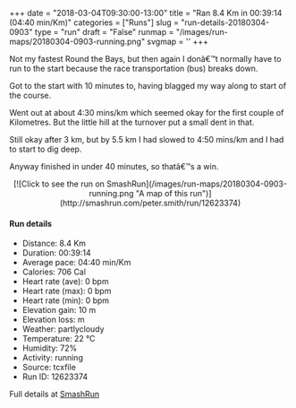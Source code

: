 +++
date = "2018-03-04T09:30:00-13:00"
title = "Ran 8.4 Km in 00:39:14 (04:40 min/Km)"
categories = ["Runs"]
slug = "run-details-20180304-0903"
type = "run"
draft = "False"
runmap = "/images/run-maps/20180304-0903-running.png"
svgmap = '<polyline points="0 47, 0 47, 0 47, 2 47, 5 48, 7 49, 8 49, 10 49, 12 49, 15 49, 18 49, 19 49, 21 50, 21 50, 22 51, 25 53, 26 54, 27 55, 29 56, 31 56, 33 56, 35 56, 40 55, 41 54, 42 53, 44 53, 44 53, 47 53, 49 54, 51 54, 52 53, 53 53, 54 51, 54 51, 54 50, 53 48, 53 47, 53 46, 53 46, 53 46, 57 46, 59 46, 61 46, 62 45, 62 45, 64 45, 66 46, 67 47, 68 48, 69 49, 71 49, 73 50, 75 49, 76 49, 77 48, 77 48, 79 49, 79 49, 81 50, 84 51, 86 52, 91 53, 92 53, 94 52, 96 52, 97 52, 99 53, 100 53, 100 53">'
+++

Not my fastest Round the Bays, but then again I donâ€™t normally have to run to the start because the race transportation (bus) breaks    down. 

Got to the start with 10 minutes to, having blagged my way along to start of the course. 

Went out at about 4:30 mins/km which seemed okay for the first couple of Kilometres. But the little hill at the turnover put a small dent in that. 

Still okay after 3 km, but by 5.5 km I had slowed to 4:50 mins/km and I had to start to dig deep. 

Anyway finished in under 40 minutes, so thatâ€™s a win. 

<!--more-->

<center>
[![Click to see the run on SmashRun](/images/run-maps/20180304-0903-running.png "A map of this run")](http://smashrun.com/peter.smith/run/12623374)
</center>

#### Run details

* Distance: 8.4 Km
* Duration: 00:39:14
* Average pace: 04:40 min/Km
* Calories: 706 Cal
* Heart rate (ave): 0 bpm
* Heart rate (max): 0 bpm
* Heart rate (min): 0 bpm
* Elevation gain: 10 m
* Elevation loss:  m
* Weather: partlycloudy
* Temperature: 22 &deg;C
* Humidity: 72%
* Activity: running
* Source: tcxfile
* Run ID: 12623374

Full details at [SmashRun](http://smashrun.com/peter.smith/run/12623374)